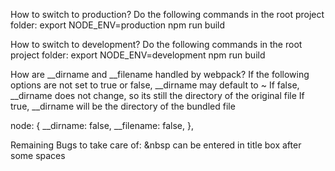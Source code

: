 How to switch to production?
Do the following commands in the root project folder:
export NODE_ENV=production
npm run build

How to switch to development?
Do the following commands in the root project folder:
export NODE_ENV=development
npm run build


How are __dirname and __filename handled by webpack?
If the following options are not set to true or false, __dirname may default to ~
If false, __dirname does not change, so its still the directory of the original file
If true, __dirname will be the directory of the bundled file

node: {
        __dirname: false,
        __filename: false,
    },

Remaining Bugs to take care of:
&nbsp can be entered in title box after some spaces